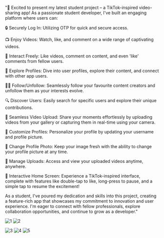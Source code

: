 "🚀 Excited to present my latest student project – a TikTok-inspired video-sharing app! As a passionate student developer, I've built an engaging platform where users can: 

🔒 Securely Log In: Utilizing OTP for quick and secure access.

📺 Enjoy Videos: Watch, like, and comment on a wide range of captivating videos.

🔄 Interact Freely: Like videos, comment on content, and even 'like' comments from fellow users.

👥 Explore Profiles: Dive into user profiles, explore their content, and connect with other app users.

👩‍🎓 Follow/Unfollow: Seamlessly follow your favourite content creators and unfollow them as your interests evolve.

🔍 Discover Users: Easily search for specific users and explore their unique contributions.

🎥 Seamless Video Upload: Share your moments effortlessly by uploading videos from your gallery or capturing them in real-time using your camera.

👤 Customize Profiles: Personalize your profile by updating your username and profile picture.

📸 Change Profile Photo: Keep your image fresh with the ability to change your profile picture at any time.

📼 Manage Uploads: Access and view your uploaded videos anytime, anywhere.

🎉 Interactive Home Screen: Experience a TikTok-inspired interface, complete with features like double-tap to like, long-press to pause, and a simple tap to resume the excitement!

As a student, I've poured my dedication and skills into this project, creating a feature-rich app that showcases my commitment to innovation and user experience. I'm eager to connect with fellow professionals, explore collaboration opportunities, and continue to grow as a developer."

![1](https://github.com/Kushal25Gupta/utube/assets/98273013/fe513cd7-2a69-4891-bb21-a563032205c6) ![2](https://github.com/Kushal25Gupta/utube/assets/98273013/fb8769bf-7926-4aaf-aa91-7061946b8d23)

![3](https://github.com/Kushal25Gupta/utube/assets/98273013/0638b88d-e017-45aa-856e-4ca310744ae0)
![4](https://github.com/Kushal25Gupta/utube/assets/98273013/98ef21e4-86f3-478c-aa5b-b0b1d1dca059)
![5](https://github.com/Kushal25Gupta/utube/assets/98273013/68bb2bb8-6eb2-4ae9-8d47-cc2521a23398)

